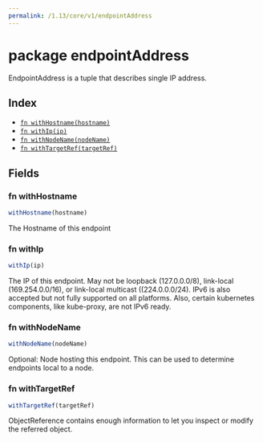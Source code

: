 ```yaml
---
permalink: /1.13/core/v1/endpointAddress
---
```


# package endpointAddress

EndpointAddress is a tuple that describes single IP address.

## Index

* [`fn withHostname(hostname)`](#fn-withhostname)
* [`fn withIp(ip)`](#fn-withip)
* [`fn withNodeName(nodeName)`](#fn-withnodename)
* [`fn withTargetRef(targetRef)`](#fn-withtargetref)

## Fields

### fn withHostname

```ts
withHostname(hostname)
```

The Hostname of this endpoint

### fn withIp

```ts
withIp(ip)
```

The IP of this endpoint. May not be loopback (127.0.0.0/8), link-local (169.254.0.0/16), or link-local multicast ((224.0.0.0/24). IPv6 is also accepted but not fully supported on all platforms. Also, certain kubernetes components, like kube-proxy, are not IPv6 ready.

### fn withNodeName

```ts
withNodeName(nodeName)
```

Optional: Node hosting this endpoint. This can be used to determine endpoints local to a node.

### fn withTargetRef

```ts
withTargetRef(targetRef)
```

ObjectReference contains enough information to let you inspect or modify the referred object.